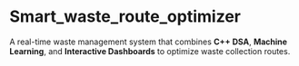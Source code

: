 # Smart_waste_route_optimizer
A real-time waste management system that combines **C++ DSA**, **Machine Learning**, and **Interactive Dashboards** to optimize  waste collection routes.
